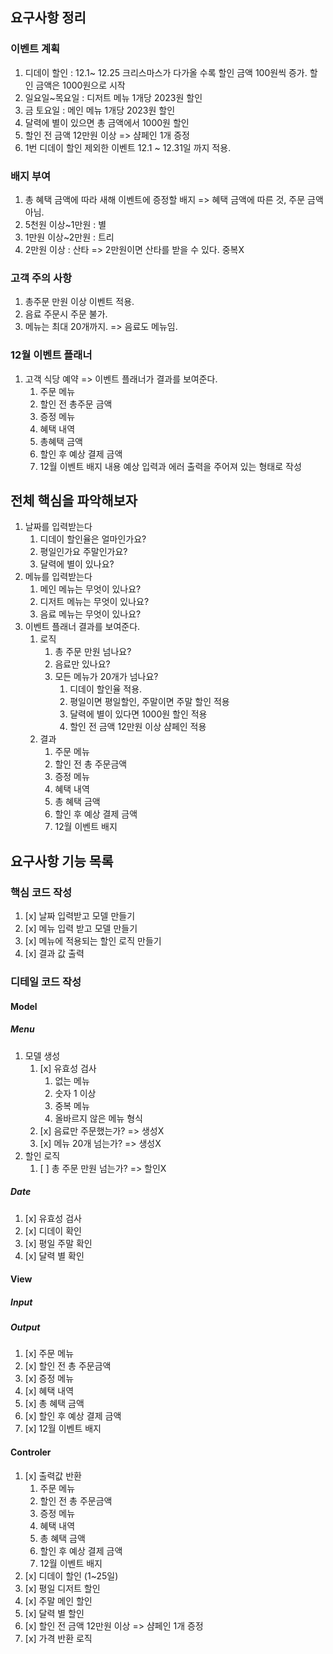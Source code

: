 ## 요구사항 정리

### 이벤트 계획

1. 디데이 할인 : 12.1~ 12.25 크리스마스가 다가올 수록 할인 금액 100원씩 증가. 할인 금액은 1000원으로 시작
2. 일요일~목요일 : 디저트 메뉴 1개당 2023원 할인
3. 금 토요일 : 메인 메뉴 1개당 2023원 할인
4. 달력에 별이 있으면 총 금액에서 1000원 할인
5. 할인 전 금액 12만원 이상 => 샴페인 1개 증정
6. 1번 디데이 할인 제외한 이벤트 12.1 ~ 12.31일 까지 적용.

### 배지 부여

1. 총 혜택 금액에 따라 새해 이벤트에 증정할 배지
   => 혜택 금액에 따른 것, 주문 금액 아님.
2. 5천원 이상~1만원 : 별
3. 1만원 이상~2만원 : 트리
4. 2만원 이상 : 산타
   => 2만원이면 산타를 받을 수 있다. 중복X

### 고객 주의 사항

1. 총주문 만원 이상 이벤트 적용.
2. 음료 주문시 주문 불가.
3. 메뉴는 최대 20개까지.
   => 음료도 메뉴임.

### 12월 이벤트 플래너

1. 고객 식당 예약 => 이벤트 플래너가 결과를 보여준다.
   1. 주문 메뉴
   2. 할인 전 총주문 금액
   3. 증정 메뉴
   4. 혜택 내역
   5. 총혜택 금액
   6. 할인 후 예상 결제 금액
   7. 12월 이벤트 배지 내용
      예상 입력과 에러 출력을 주어져 있는 형태로 작성

## 전체 핵심을 파악해보자

1. 날짜를 입력받는다
   1. 디데이 할인율은 얼마인가요?
   2. 평일인가요 주말인가요?
   3. 달력에 별이 있나요?
2. 메뉴를 입력받는다
   1. 메인 메뉴는 무엇이 있나요?
   2. 디저트 메뉴는 무엇이 있나요?
   3. 음료 메뉴는 무엇이 있나요?
3. 이벤트 플래너 결과를 보여준다.
   1. 로직
      1. 총 주문 만원 넘나요?
      2. 음료만 있나요?
      3. 모든 메뉴가 20개가 넘나요?
         1. 디데이 할인율 적용.
         2. 평일이면 평일할인, 주말이면 주말 할인 적용
         3. 달력에 별이 있다면 1000원 할인 적용
         4. 할인 전 금액 12만원 이상 샴페인 적용
   2. 결과
      1. 주문 메뉴
      2. 할인 전 총 주문금액
      3. 증정 메뉴
      4. 혜택 내역
      5. 총 혜택 금액
      6. 할인 후 예상 결제 금액
      7. 12월 이벤트 배지

## 요구사항 기능 목록

### 핵심 코드 작성

1. [x] 날짜 입력받고 모델 만들기
2. [x] 메뉴 입력 받고 모델 만들기
3. [x] 메뉴에 적용되는 할인 로직 만들기
4. [x] 결과 값 출력

### 디테일 코드 작성

#### Model

##### Menu

1. 모델 생성
   1. [x] 유효성 검사
      1. 없는 메뉴
      2. 숫자 1 이상
      3. 중복 메뉴
      4. 올바르지 않은 메뉴 형식
   2. [x] 음료만 주문했는가? => 생성X
   3. [x] 메뉴 20개 넘는가? => 생성X
2. 할인 로직
   1. [ ] 총 주문 만원 넘는가? => 할인X

##### Date

1. [x] 유효성 검사
2. [x] 디데이 확인
3. [x] 평일 주말 확인
4. [x] 달력 별 확인

#### View

##### Input

##### Output

1. [x] 주문 메뉴
2. [x] 할인 전 총 주문금액
3. [x] 증정 메뉴
4. [x] 혜택 내역
5. [x] 총 혜택 금액
6. [x] 할인 후 예상 결제 금액
7. [x] 12월 이벤트 배지

#### Controler

1. [x] 출력값 반환
   1. 주문 메뉴
   2. 할인 전 총 주문금액
   3. 증정 메뉴
   4. 혜택 내역
   5. 총 혜택 금액
   6. 할인 후 예상 결제 금액
   7. 12월 이벤트 배지
2. [x] 디데이 할인 (1~25일)
3. [x] 평일 디저트 할인
4. [x] 주말 메인 할인
5. [x] 달력 별 할인
6. [x] 할인 전 금액 12만원 이상 => 샴페인 1개 증정
7. [x] 가격 반환 로직
